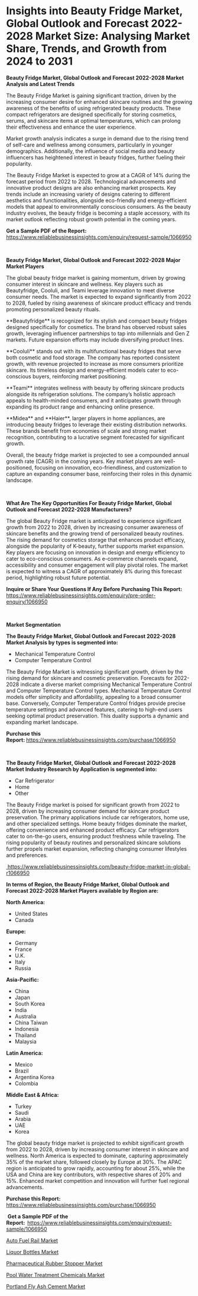 <p><h1>Insights into Beauty Fridge Market, Global Outlook and Forecast 2022-2028 Market Size: Analysing Market Share, Trends, and Growth from 2024 to 2031</h1></p><p><strong>Beauty Fridge Market, Global Outlook and Forecast 2022-2028 Market Analysis and Latest Trends</strong></p>
<p><p>The Beauty Fridge Market is gaining significant traction, driven by the increasing consumer desire for enhanced skincare routines and the growing awareness of the benefits of using refrigerated beauty products. These compact refrigerators are designed specifically for storing cosmetics, serums, and skincare items at optimal temperatures, which can prolong their effectiveness and enhance the user experience. </p><p>Market growth analysis indicates a surge in demand due to the rising trend of self-care and wellness among consumers, particularly in younger demographics. Additionally, the influence of social media and beauty influencers has heightened interest in beauty fridges, further fueling their popularity.</p><p>The Beauty Fridge Market is expected to grow at a CAGR of 14% during the forecast period from 2022 to 2028. Technological advancements and innovative product designs are also enhancing market prospects. Key trends include an increasing variety of designs catering to different aesthetics and functionalities, alongside eco-friendly and energy-efficient models that appeal to environmentally conscious consumers. As the beauty industry evolves, the beauty fridge is becoming a staple accessory, with its market outlook reflecting robust growth potential in the coming years.</p></p>
<p><strong>Get a Sample PDF of the Report:&nbsp;</strong> <a href="https://www.reliablebusinessinsights.com/enquiry/request-sample/1066950">https://www.reliablebusinessinsights.com/enquiry/request-sample/1066950</a></p>
<p>&nbsp;</p>
<p><strong>Beauty Fridge Market, Global Outlook and Forecast 2022-2028 Major Market Players</strong></p>
<p><p>The global beauty fridge market is gaining momentum, driven by growing consumer interest in skincare and wellness. Key players such as Beautyfridge, Cooluli, and Teami leverage innovation to meet diverse consumer needs. The market is expected to expand significantly from 2022 to 2028, fueled by rising awareness of skincare product efficacy and trends promoting personalized beauty rituals.</p><p>**Beautyfridge** is recognized for its stylish and compact beauty fridges designed specifically for cosmetics. The brand has observed robust sales growth, leveraging influencer partnerships to tap into millennials and Gen Z markets. Future expansion efforts may include diversifying product lines.</p><p>**Cooluli** stands out with its multifunctional beauty fridges that serve both cosmetic and food storage. The company has reported consistent growth, with revenue projected to increase as more consumers prioritize skincare. Its timeless design and energy-efficient models cater to eco-conscious buyers, reinforcing market positioning.</p><p>**Teami** integrates wellness with beauty by offering skincare products alongside its refrigeration solutions. The company’s holistic approach appeals to health-minded consumers, and it anticipates growth through expanding its product range and enhancing online presence.</p><p>**Midea** and **Haier**, larger players in home appliances, are introducing beauty fridges to leverage their existing distribution networks. These brands benefit from economies of scale and strong market recognition, contributing to a lucrative segment forecasted for significant growth.</p><p>Overall, the beauty fridge market is projected to see a compounded annual growth rate (CAGR) in the coming years. Key market players are well-positioned, focusing on innovation, eco-friendliness, and customization to capture an expanding consumer base, reinforcing their roles in this dynamic landscape.</p></p>
<p>&nbsp;</p>
<p><strong>What Are The Key Opportunities For Beauty Fridge Market, Global Outlook and Forecast 2022-2028 Manufacturers?</strong></p>
<p><p>The global Beauty Fridge market is anticipated to experience significant growth from 2022 to 2028, driven by increasing consumer awareness of skincare benefits and the growing trend of personalized beauty routines. The rising demand for cosmetics storage that enhances product efficacy, alongside the popularity of K-beauty, further supports market expansion. Key players are focusing on innovation in design and energy efficiency to cater to eco-conscious consumers. As e-commerce channels expand, accessibility and consumer engagement will play pivotal roles. The market is expected to witness a CAGR of approximately 8% during this forecast period, highlighting robust future potential.</p></p>
<p><strong>Inquire or Share Your Questions If Any Before Purchasing This Report:</strong> <a href="https://www.reliablebusinessinsights.com/enquiry/pre-order-enquiry/1066950">https://www.reliablebusinessinsights.com/enquiry/pre-order-enquiry/1066950</a></p>
<p>&nbsp;</p>
<p><strong>Market Segmentation</strong></p>
<p><strong>The Beauty Fridge Market, Global Outlook and Forecast 2022-2028 Market Analysis by types is segmented into:</strong></p>
<p><ul><li>Mechanical Temperature Control</li><li>Computer Temperature Control</li></ul></p>
<p><p>The Beauty Fridge Market is witnessing significant growth, driven by the rising demand for skincare and cosmetic preservation. Forecasts for 2022-2028 indicate a diverse market comprising Mechanical Temperature Control and Computer Temperature Control types. Mechanical Temperature Control models offer simplicity and affordability, appealing to a broad consumer base. Conversely, Computer Temperature Control fridges provide precise temperature settings and advanced features, catering to high-end users seeking optimal product preservation. This duality supports a dynamic and expanding market landscape.</p></p>
<p><strong>Purchase this Report:&nbsp;</strong><a href="https://www.reliablebusinessinsights.com/purchase/1066950">https://www.reliablebusinessinsights.com/purchase/1066950</a></p>
<p>&nbsp;</p>
<p><strong>The Beauty Fridge Market, Global Outlook and Forecast 2022-2028 Market Industry Research by Application is segmented into:</strong></p>
<p><ul><li>Car Refrigerator</li><li>Home</li><li>Other</li></ul></p>
<p><p>The Beauty Fridge market is poised for significant growth from 2022 to 2028, driven by increasing consumer demand for skincare product preservation. The primary applications include car refrigerators, home use, and other specialized settings. Home beauty fridges dominate the market, offering convenience and enhanced product efficacy. Car refrigerators cater to on-the-go users, ensuring product freshness while traveling. The rising popularity of beauty routines and personalized skincare solutions further propels market expansion, reflecting changing consumer lifestyles and preferences.</p></p>
<p><a href="https://www.reliablebusinessinsights.com/beauty-fridge-market-in-global-r1066950">&nbsp;https://www.reliablebusinessinsights.com/beauty-fridge-market-in-global-r1066950</a></p>
<p><strong>In terms of Region, the Beauty Fridge Market, Global Outlook and Forecast 2022-2028 Market Players available by Region are:</strong></p>
<p>
    <p> <strong> North America: </strong>
        <ul>
            <li>United States</li>
            <li>Canada</li>
        </ul>
        </p> 
    <p> <strong> Europe: </strong>
        <ul>
            <li>Germany</li>
            <li>France</li>
            <li>U.K.</li>
            <li>Italy</li>
            <li>Russia</li>
        </ul>
        </p> 
    <p> <strong> Asia-Pacific: </strong>
        <ul>
            <li>China</li>
            <li>Japan</li>
            <li>South Korea</li>
            <li>India</li>
            <li>Australia</li>
            <li>China Taiwan</li>
            <li>Indonesia</li>
            <li>Thailand</li>
            <li>Malaysia</li>
        </ul>
        </p> 
    <p> <strong> Latin America: </strong>
        <ul>
            <li>Mexico</li>
            <li>Brazil</li>
            <li>Argentina Korea</li>
            <li>Colombia</li>
        </ul>
        </p> 
    <p> <strong> Middle East & Africa: </strong>
        <ul>
            <li>Turkey</li>
            <li>Saudi</li>
            <li>Arabia</li>
            <li>UAE</li>
            <li>Korea</li>
        </ul>
    </p>
    </p>
<p><p>The global beauty fridge market is projected to exhibit significant growth from 2022 to 2028, driven by increasing consumer interest in skincare and wellness. North America is expected to dominate, capturing approximately 35% of the market share, followed closely by Europe at 30%. The APAC region is anticipated to grow rapidly, accounting for about 25%, while the USA and China are key contributors, with respective shares of 20% and 15%. Enhanced market competition and innovation will further fuel regional advancements.</p></p>
<p><strong>Purchase this Report: </strong><a href="https://www.reliablebusinessinsights.com/purchase/1066950">https://www.reliablebusinessinsights.com/purchase/1066950</a></p>
<p>&nbsp;<strong>Get a Sample PDF of the Report:&nbsp;&nbsp;</strong><a href="https://www.reliablebusinessinsights.com/enquiry/request-sample/1066950">https://www.reliablebusinessinsights.com/enquiry/request-sample/1066950</a></p>
<p><strong></strong></p>
<p><p><a href="https://www.linkedin.com/pulse/auto-fuel-rail-market-share-analysis-growth-trends-forecasts-kl6je?trackingId=S8Y9UwfUQR2Iv%2BP107Y3zQ%3D%3D">Auto Fuel Rail Market</a></p><p><a href="https://issuu.com/reportprime-2/docs/liquor-bottles-market-size-2030.ppt_dd4bbc8265f6f8">Liquor Bottles Market</a></p><p><a href="https://issuu.com/reportprime-2/docs/pharmaceutical-rubber-stopper-marke_9fa454f8c4540e">Pharmaceutical Rubber Stopper Market</a></p><p><a href="https://medium.com/@bradleyills65767/the-pool-water-treatment-chemicals-industry-analysis-report-offers-a-comprehensive-and-current-f73f88b2ff93">Pool Water Treatment Chemicals Market</a></p><p><a href="https://medium.com/@eveiyngray654/the-portland-fly-ash-cement-market-is-anticipated-to-experience-significant-growth-with-a-7f4e3b706dde">Portland Fly Ash Cement Market</a></p></p>